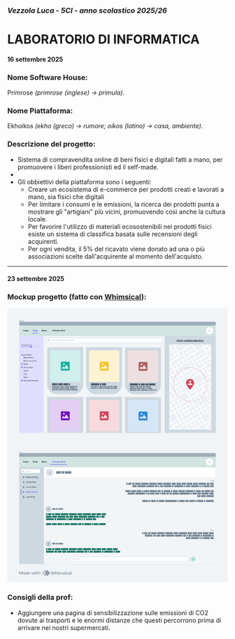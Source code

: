 ### ***Vezzola Luca - 5CI - anno scolastico 2025/26*** 

# **LABORATORIO DI INFORMATICA**

#### 16 settembre 2025

### Nome Software House:
Primrose _(primrose (inglese) -> primula)_.
### Nome Piattaforma:
Ekhoikos _(ekho (greco) -> rumore; oikos (latino) -> casa, ambiente)_.

### Descrizione del progetto:
- Sistema di compravendita online di beni fisici e digitali fatti a mano, per promuovere i liberi professionisti ed il self-made.
-  
- Gli obbiettivi della piattaforma sono i seguenti:
    - Creare un ecosistema di e-commerce per prodotti creati e lavorati a mano, sia fisici che digitali
    - Per limitare i consumi e le emissioni, la ricerca dei prodotti punta a mostrare gli "artigiani" più vicini, promuovendo così anche la cultura locale.
    - Per favorire l'utilizzo di materiali ecosostenibili nei prodotti fisici esiste un sistema di classifica basata sulle recensioni degli acquirenti.
    - Per ogni vendita, il 5% del ricavato viene donato ad una o più associazioni scelte dall'acquirente al momento dell'acquisto.


------------------------------------------------------------------------------------------------------------------

#### 23 settembre 2025

### Mockup progetto (fatto con [Whimsical](https://whimsical.com/)):
![mockup](img/mockup.png "mockup")

### Consigli della prof:
- Aggiungere una pagina di sensibilizzazione sulle emissioni di CO2 dovute ai trasporti e le enormi distanze che questi percorrono prima di arrivare nei nostri supermercati.